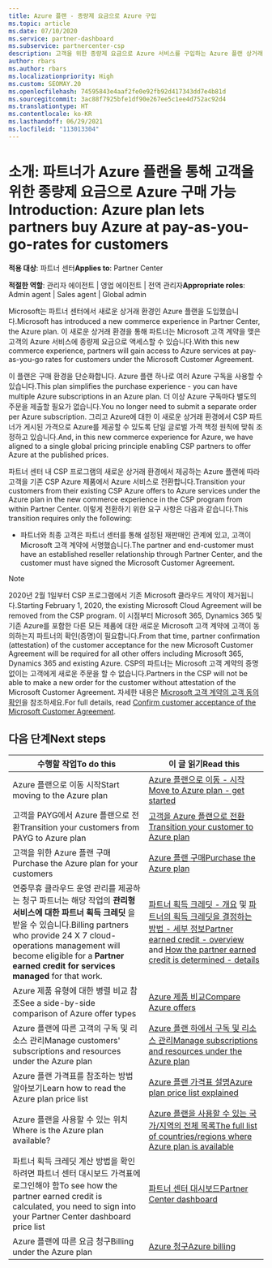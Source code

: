 ```yaml
---
title: Azure 플랜 - 종량제 요금으로 Azure 구입
ms.topic: article
ms.date: 07/10/2020
ms.service: partner-dashboard
ms.subservice: partnercenter-csp
description: 고객을 위한 종량제 요금으로 Azure 서비스를 구입하는 Azure 플랜 상거래 환경에 대해 알아봅니다. 새 보안 요구 사항에 대해서도 알아봅니다.
author: rbars
ms.author: rbars
ms.localizationpriority: High
ms.custom: SEOMAY.20
ms.openlocfilehash: 74595843e4aaf2fe0e92fb92d417343dd7e4b81d
ms.sourcegitcommit: 3ac88f7925bfe1df90e267ee5c1ee4d752ac92d4
ms.translationtype: HT
ms.contentlocale: ko-KR
ms.lasthandoff: 06/29/2021
ms.locfileid: "113013304"
---
```

# <a name="introduction-azure-plan-lets-partners-buy-azure-at-pay-as-you-go-rates-for-customers"></a><span data-ttu-id="d76a6-104">소개: 파트너가 Azure 플랜을 통해 고객을 위한 종량제 요금으로 Azure 구매 가능</span><span class="sxs-lookup"><span data-stu-id="d76a6-104">Introduction: Azure plan lets partners buy Azure at pay-as-you-go-rates for customers</span></span>

<span data-ttu-id="d76a6-105">**적용 대상**: 파트너 센터</span><span class="sxs-lookup"><span data-stu-id="d76a6-105">**Applies to**: Partner Center</span></span>

<span data-ttu-id="d76a6-106">**적절한 역할**: 관리자 에이전트 | 영업 에이전트 | 전역 관리자</span><span class="sxs-lookup"><span data-stu-id="d76a6-106">**Appropriate roles**: Admin agent | Sales agent | Global admin</span></span>

<span data-ttu-id="d76a6-107">Microsoft는 파트너 센터에서 새로운 상거래 환경인 Azure 플랜을 도입했습니다.</span><span class="sxs-lookup"><span data-stu-id="d76a6-107">Microsoft has introduced a new commerce experience in Partner Center, the Azure plan.</span></span>  <span data-ttu-id="d76a6-108">이 새로운 상거래 환경을 통해 파트너는 Microsoft 고객 계약을 맺은 고객의 Azure 서비스에 종량제 요금으로 액세스할 수 있습니다.</span><span class="sxs-lookup"><span data-stu-id="d76a6-108">With this new commerce experience, partners will gain access to Azure services at pay-as-you-go rates for customers under the Microsoft Customer Agreement.</span></span>

<span data-ttu-id="d76a6-109">이 플랜은 구매 환경을 단순화합니다. Azure 플랜 하나로 여러 Azure 구독을 사용할 수 있습니다.</span><span class="sxs-lookup"><span data-stu-id="d76a6-109">This plan simplifies the purchase experience - you can have multiple Azure subscriptions in an Azure plan.</span></span> <span data-ttu-id="d76a6-110">더 이상 Azure 구독마다 별도의 주문을 제출할 필요가 없습니다.</span><span class="sxs-lookup"><span data-stu-id="d76a6-110">You no longer need to submit a separate order per Azure subscription.</span></span> <span data-ttu-id="d76a6-111">그리고 Azure에 대한 이 새로운 상거래 환경에서 CSP 파트너가 게시된 가격으로 Azure를 제공할 수 있도록 단일 글로벌 가격 책정 원칙에 맞춰 조정하고 있습니다.</span><span class="sxs-lookup"><span data-stu-id="d76a6-111">And, in this new commerce experience for Azure, we have aligned to a single global pricing principle enabling CSP partners to offer Azure at the published prices.</span></span>

<span data-ttu-id="d76a6-112">파트너 센터 내 CSP 프로그램의 새로운 상거래 환경에서 제공하는 Azure 플랜에 따라 고객을 기존 CSP Azure 제품에서 Azure 서비스로 전환합니다.</span><span class="sxs-lookup"><span data-stu-id="d76a6-112">Transition your customers from their existing CSP Azure offers to Azure services under the Azure plan in the new commerce experience in the CSP program from within Partner Center.</span></span> <span data-ttu-id="d76a6-113">이렇게 전환하기 위한 요구 사항은 다음과 같습니다.</span><span class="sxs-lookup"><span data-stu-id="d76a6-113">This transition requires only the following:</span></span>

- <span data-ttu-id="d76a6-114">파트너와 최종 고객은 파트너 센터를 통해 설정된 재판매인 관계에 있고, 고객이 Microsoft 고객 계약에 서명했습니다.</span><span class="sxs-lookup"><span data-stu-id="d76a6-114">The partner and end-customer must have an established reseller relationship through Partner Center, and the customer must have signed the Microsoft Customer Agreement.</span></span>

>[!Note]
><span data-ttu-id="d76a6-115">2020년 2월 1일부터 CSP 프로그램에서 기존 Microsoft 클라우드 계약이 제거됩니다.</span><span class="sxs-lookup"><span data-stu-id="d76a6-115">Starting February 1, 2020, the existing Microsoft Cloud Agreement will be removed from the CSP program.</span></span> <span data-ttu-id="d76a6-116">이 시점부터 Microsoft 365, Dynamics 365 및 기존 Azure를 포함한 다른 모든 제품에 대한 새로운 Microsoft 고객 계약에 고객이 동의하는지 파트너의 확인(증명)이 필요합니다.</span><span class="sxs-lookup"><span data-stu-id="d76a6-116">From that time, partner confirmation (attestation) of the customer acceptance for the new Microsoft Customer Agreement will be required for all other offers including Microsoft 365, Dynamics 365 and existing Azure.</span></span> <span data-ttu-id="d76a6-117">CSP의 파트너는 Microsoft 고객 계약의 증명 없이는 고객에게 새로운 주문을 할 수 없습니다.</span><span class="sxs-lookup"><span data-stu-id="d76a6-117">Partners in the CSP will not be able to make a new order for the customer without attestation of the Microsoft Customer Agreement.</span></span> <span data-ttu-id="d76a6-118">자세한 내용은 [Microsoft 고객 계약의 고객 동의 확인](confirm-customer-agreement.md)을 참조하세요.</span><span class="sxs-lookup"><span data-stu-id="d76a6-118">For full details, read [Confirm customer acceptance of the Microsoft Customer Agreement](confirm-customer-agreement.md).</span></span>


## <a name="next-steps"></a><span data-ttu-id="d76a6-119">다음 단계</span><span class="sxs-lookup"><span data-stu-id="d76a6-119">Next steps</span></span>

|<span data-ttu-id="d76a6-120">**수행할 작업**</span><span class="sxs-lookup"><span data-stu-id="d76a6-120">**To do this**</span></span>   |<span data-ttu-id="d76a6-121">**이 글 읽기**</span><span class="sxs-lookup"><span data-stu-id="d76a6-121">**Read this**</span></span>   |
|------------------|---------------------|
|<span data-ttu-id="d76a6-122">Azure 플랜으로 이동 시작</span><span class="sxs-lookup"><span data-stu-id="d76a6-122">Start moving to the Azure plan</span></span>|[<span data-ttu-id="d76a6-123">Azure 플랜으로 이동 - 시작</span><span class="sxs-lookup"><span data-stu-id="d76a6-123">Move to Azure plan - get started</span></span>](azure-plan-get-started.md)
|<span data-ttu-id="d76a6-124">고객을 PAYG에서 Azure 플랜으로 전환</span><span class="sxs-lookup"><span data-stu-id="d76a6-124">Transition your customers from PAYG to Azure plan</span></span>|[<span data-ttu-id="d76a6-125">고객을 Azure 플랜으로 전환</span><span class="sxs-lookup"><span data-stu-id="d76a6-125">Transition your customer to Azure plan</span></span>](azure-plan-transition.md)|
|<span data-ttu-id="d76a6-126">고객을 위한 Azure 플랜 구매</span><span class="sxs-lookup"><span data-stu-id="d76a6-126">Purchase the Azure plan for your customers</span></span>|[<span data-ttu-id="d76a6-127">Azure 플랜 구매</span><span class="sxs-lookup"><span data-stu-id="d76a6-127">Purchase the Azure plan</span></span>](purchase-azure-plan.md)|
|<span data-ttu-id="d76a6-128">연중무휴 클라우드 운영 관리를 제공하는 청구 파트너는 해당 작업의 **관리형 서비스에 대한 파트너 획득 크레딧** 을 받을 수 있습니다.</span><span class="sxs-lookup"><span data-stu-id="d76a6-128">Billing partners who provide 24 X 7 cloud-operations management will become eligible for a **Partner earned credit for services managed** for that work.</span></span>|<span data-ttu-id="d76a6-129">[파트너 획득 크레딧 - 개요](partner-earned-credit.md) 및 [파트너의 획득 크레딧을 결정하는 방법 - 세부 정보](partner-earned-credit-explanation.md)</span><span class="sxs-lookup"><span data-stu-id="d76a6-129">[Partner earned credit - overview](partner-earned-credit.md) and [How the partner earned credit is determined - details](partner-earned-credit-explanation.md)</span></span>|
|<span data-ttu-id="d76a6-130">Azure 제품 유형에 대한 병렬 비교 참조</span><span class="sxs-lookup"><span data-stu-id="d76a6-130">See a side-by-side comparison of Azure offer types</span></span>|[<span data-ttu-id="d76a6-131">Azure 제품 비교</span><span class="sxs-lookup"><span data-stu-id="d76a6-131">Compare Azure offers</span></span>](compare-azure-offers.md)|
|<span data-ttu-id="d76a6-132">Azure 플랜에 따른 고객의 구독 및 리소스 관리</span><span class="sxs-lookup"><span data-stu-id="d76a6-132">Manage customers' subscriptions and resources under the Azure plan</span></span>|[<span data-ttu-id="d76a6-133">Azure 플랜 하에서 구독 및 리소스 관리</span><span class="sxs-lookup"><span data-stu-id="d76a6-133">Manage subscriptions and resources under the Azure plan</span></span>](azure-plan-manage.md)|
|<span data-ttu-id="d76a6-134">Azure 플랜 가격표를 참조하는 방법 알아보기</span><span class="sxs-lookup"><span data-stu-id="d76a6-134">Learn how to read the Azure plan price list</span></span>   |[<span data-ttu-id="d76a6-135">Azure 플랜 가격표 설명</span><span class="sxs-lookup"><span data-stu-id="d76a6-135">Azure plan price list explained</span></span>](azure-plan-price-list.md)|
|<span data-ttu-id="d76a6-136">Azure 플랜을 사용할 수 있는 위치</span><span class="sxs-lookup"><span data-stu-id="d76a6-136">Where is the Azure plan available?</span></span>|[<span data-ttu-id="d76a6-137">Azure 플랜을 사용할 수 있는 국가/지역의 전체 목록</span><span class="sxs-lookup"><span data-stu-id="d76a6-137">The full list of countries/regions where Azure plan is available</span></span>](https://query.prod.cms.rt.microsoft.com/cms/api/am/binary/RE3QN0x)
|<span data-ttu-id="d76a6-138">파트너 획득 크레딧 계산 방법을 확인하려면 파트너 센터 대시보드 가격표에 로그인해야 함</span><span class="sxs-lookup"><span data-stu-id="d76a6-138">To see how the partner earned credit is calculated, you need to sign into your Partner Center dashboard price list</span></span>|[<span data-ttu-id="d76a6-139">파트너 센터 대시보드</span><span class="sxs-lookup"><span data-stu-id="d76a6-139">Partner Center dashboard</span></span>](https://partner.microsoft.com/dashboard/home)|
|<span data-ttu-id="d76a6-140">Azure 플랜에 따른 요금 청구</span><span class="sxs-lookup"><span data-stu-id="d76a6-140">Billing under the Azure plan</span></span>|[<span data-ttu-id="d76a6-141">Azure 청구</span><span class="sxs-lookup"><span data-stu-id="d76a6-141">Azure billing</span></span>](azure-plan-billing.md)|
